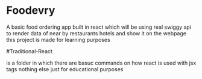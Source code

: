 # Foodevry
A basic food ordering app built in react which will be using real swiggy api to render data of near by restaurants hotels and show it on the webpage this project is made for learning purposes 


#Traditional-React

is a folder in which there are basuc commands on how react is used with jsx tags nothing else just for educational purposes